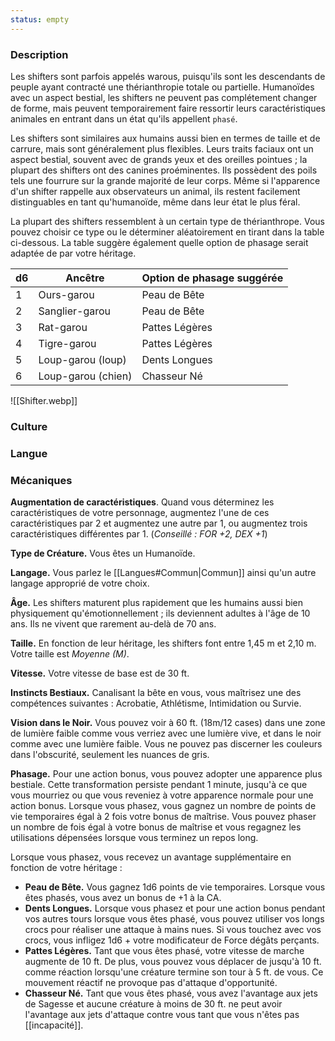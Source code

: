 ```yaml
---
status: empty
---
```


### Description

Les shifters sont parfois appelés warous, puisqu'ils sont les descendants de peuple ayant contracté une thérianthropie totale ou partielle. Humanoïdes avec un aspect bestial, les shifters ne peuvent pas complétement changer de forme, mais peuvent temporairement faire ressortir leurs caractéristiques animales en entrant dans un état qu'ils appellent `phasé`.

Les shifters sont similaires aux humains aussi bien en termes de taille et de carrure, mais sont généralement plus flexibles. Leurs traits faciaux ont un aspect bestial, souvent avec de grands yeux et des oreilles pointues ; la plupart des shifters ont des canines proéminentes. Ils possèdent des poils tels une fourrure sur la grande majorité de leur corps. Même si l'apparence d'un shifter rappelle aux observateurs un animal, ils restent facilement distinguables en tant qu'humanoïde, même dans leur état le plus féral.

La plupart des shifters ressemblent à un certain type de thérianthrope. Vous pouvez choisir ce type ou le déterminer aléatoirement en tirant dans la table ci-dessous. La table suggère également quelle option de phasage serait adaptée de par votre héritage.

| d6  | Ancêtre            | Option de phasage suggérée |
| --- | ------------------ | -------------------------- |
| 1   | Ours-garou         | Peau de Bête               |
| 2   | Sanglier-garou     | Peau de Bête               |
| 3   | Rat-garou          | Pattes Légères             |
| 4   | Tigre-garou        | Pattes Légères             |
| 5   | Loup-garou (loup)  | Dents Longues              |
| 6   | Loup-garou (chien) | Chasseur Né                |
![[Shifter.webp]]
### Culture

### Langue

### Mécaniques

**Augmentation de caractéristiques**. Quand vous déterminez les caractéristiques de votre personnage, augmentez l'une de ces caractéristiques par 2 et augmentez une autre par 1, ou augmentez trois caractéristiques différentes par 1. (*Conseillé : FOR +2, DEX +1*)

**Type de Créature.** Vous êtes un Humanoïde.

**Langage.** Vous parlez le [[Langues#Commun|Commun]] ainsi qu'un autre langage approprié de votre choix.

**Âge.** Les shifters maturent plus rapidement que les humains aussi bien physiquement qu'émotionnellement ; ils deviennent adultes à l'âge de 10 ans. Ils ne vivent que rarement au-delà de 70 ans.

**Taille.** En fonction de leur héritage, les shifters font entre 1,45 m et 2,10 m. Votre taille est _Moyenne (M)_.

**Vitesse.** Votre vitesse de base est de 30 ft.

__Instincts Bestiaux.__ Canalisant la bête en vous, vous maîtrisez une des compétences suivantes : Acrobatie, Athlétisme, Intimidation ou Survie.

__Vision dans le Noir.__ Vous pouvez voir à 60 ft. (18m/12 cases) dans une zone de lumière faible comme vous verriez avec une lumière vive, et dans le noir comme avec une lumière faible. Vous ne pouvez pas discerner les couleurs dans l'obscurité, seulement les nuances de gris.

__Phasage.__ Pour une action bonus, vous pouvez adopter une apparence plus bestiale. Cette transformation persiste pendant 1 minute, jusqu'à ce que vous mourriez ou que vous reveniez à votre apparence normale pour une action bonus. Lorsque vous phasez, vous gagnez un nombre de points de vie temporaires égal à 2 fois votre bonus de maîtrise. Vous pouvez phaser un nombre de fois égal à votre bonus de maîtrise et vous regagnez les utilisations dépensées lorsque vous terminez un repos long.

Lorsque vous phasez, vous recevez un avantage supplémentaire en fonction de votre héritage : 

 - __Peau de Bête.__ Vous gagnez 1d6 points de vie temporaires. Lorsque vous êtes phasés, vous avez un bonus de +1 à la CA.
 - __Dents Longues.__ Lorsque vous phasez et pour une action bonus pendant vos autres tours lorsque vous êtes phasé, vous pouvez utiliser vos longs crocs pour réaliser une attaque à mains nues. Si vous touchez avec vos crocs, vous infligez 1d6 + votre modificateur de Force dégâts perçants.
 - __Pattes Légères.__ Tant que vous êtes phasé, votre vitesse de marche augmente de 10 ft. De plus, vous pouvez vous déplacer de jusqu'à 10 ft. comme réaction lorsqu'une créature termine son tour à 5 ft. de vous. Ce mouvement réactif ne provoque pas d'attaque d'opportunité.
 - __Chasseur Né.__ Tant que vous êtes phasé, vous avez l'avantage aux jets de Sagesse et aucune créature à moins de 30 ft. ne peut avoir l'avantage aux jets d'attaque contre vous tant que vous n'êtes pas [[incapacité]].
